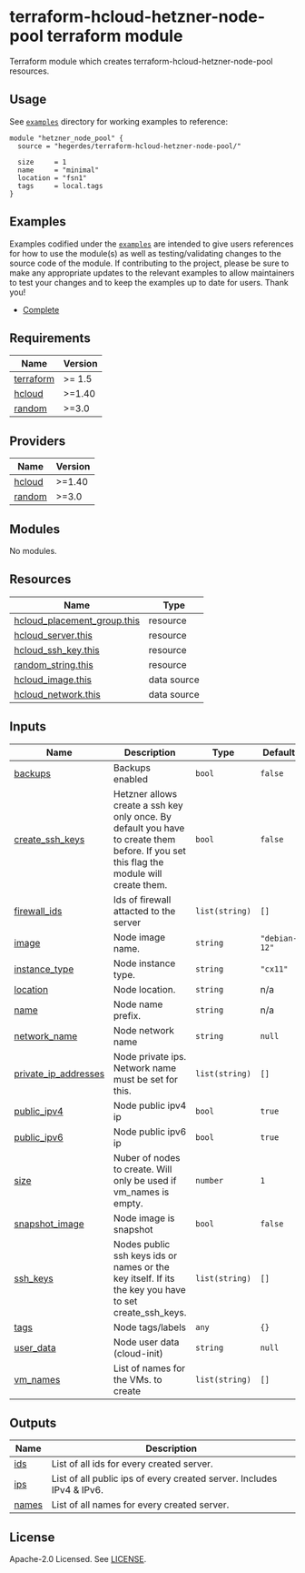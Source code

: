 # terraform-hcloud-hetzner-node-pool terraform module

Terraform module which creates terraform-hcloud-hetzner-node-pool resources.

## Usage

See [`examples`](https://github.com/hegerdes/terraform-hcloud-hetzner-node-pool/tree/main/examples) directory for working examples to reference:

```hcl
module "hetzner_node_pool" {
  source = "hegerdes/terraform-hcloud-hetzner-node-pool/"

  size     = 1
  name     = "minimal"
  location = "fsn1"
  tags     = local.tags
}
```

## Examples

Examples codified under the [`examples`](https://github.com/hegerdes/terraform-hcloud-hetzner-node-pool/tree/main/examples) are intended to give users references for how to use the module(s) as well as testing/validating changes to the source code of the module. If contributing to the project, please be sure to make any appropriate updates to the relevant examples to allow maintainers to test your changes and to keep the examples up to date for users. Thank you!

- [Complete](https://github.com/hegerdes/terraform-hcloud-hetzner-node-pool/tree/main/examples/complete)

<!-- BEGINNING OF PRE-COMMIT-TERRAFORM DOCS HOOK -->
## Requirements

| Name | Version |
|------|---------|
| <a name="requirement_terraform"></a> [terraform](#requirement\_terraform) | >= 1.5 |
| <a name="requirement_hcloud"></a> [hcloud](#requirement\_hcloud) | >=1.40 |
| <a name="requirement_random"></a> [random](#requirement\_random) | >=3.0 |

## Providers

| Name | Version |
|------|---------|
| <a name="provider_hcloud"></a> [hcloud](#provider\_hcloud) | >=1.40 |
| <a name="provider_random"></a> [random](#provider\_random) | >=3.0 |

## Modules

No modules.

## Resources

| Name | Type |
|------|------|
| [hcloud_placement_group.this](https://registry.terraform.io/providers/hetznercloud/hcloud/latest/docs/resources/placement_group) | resource |
| [hcloud_server.this](https://registry.terraform.io/providers/hetznercloud/hcloud/latest/docs/resources/server) | resource |
| [hcloud_ssh_key.this](https://registry.terraform.io/providers/hetznercloud/hcloud/latest/docs/resources/ssh_key) | resource |
| [random_string.this](https://registry.terraform.io/providers/hashicorp/random/latest/docs/resources/string) | resource |
| [hcloud_image.this](https://registry.terraform.io/providers/hetznercloud/hcloud/latest/docs/data-sources/image) | data source |
| [hcloud_network.this](https://registry.terraform.io/providers/hetznercloud/hcloud/latest/docs/data-sources/network) | data source |

## Inputs

| Name | Description | Type | Default | Required |
|------|-------------|------|---------|:--------:|
| <a name="input_backups"></a> [backups](#input\_backups) | Backups enabled | `bool` | `false` | no |
| <a name="input_create_ssh_keys"></a> [create\_ssh\_keys](#input\_create\_ssh\_keys) | Hetzner allows create a ssh key only once. By default you have to create them before. If you set this flag the module will create them. | `bool` | `false` | no |
| <a name="input_firewall_ids"></a> [firewall\_ids](#input\_firewall\_ids) | Ids of firewall attacted to the server | `list(string)` | `[]` | no |
| <a name="input_image"></a> [image](#input\_image) | Node image name. | `string` | `"debian-12"` | no |
| <a name="input_instance_type"></a> [instance\_type](#input\_instance\_type) | Node instance type. | `string` | `"cx11"` | no |
| <a name="input_location"></a> [location](#input\_location) | Node location. | `string` | n/a | yes |
| <a name="input_name"></a> [name](#input\_name) | Node name prefix. | `string` | n/a | yes |
| <a name="input_network_name"></a> [network\_name](#input\_network\_name) | Node network name | `string` | `null` | no |
| <a name="input_private_ip_addresses"></a> [private\_ip\_addresses](#input\_private\_ip\_addresses) | Node private ips. Network name must be set for this. | `list(string)` | `[]` | no |
| <a name="input_public_ipv4"></a> [public\_ipv4](#input\_public\_ipv4) | Node public ipv4 ip | `bool` | `true` | no |
| <a name="input_public_ipv6"></a> [public\_ipv6](#input\_public\_ipv6) | Node public ipv6 ip | `bool` | `true` | no |
| <a name="input_size"></a> [size](#input\_size) | Nuber of nodes to create. Will only be used if vm\_names is empty. | `number` | `1` | no |
| <a name="input_snapshot_image"></a> [snapshot\_image](#input\_snapshot\_image) | Node image is snapshot | `bool` | `false` | no |
| <a name="input_ssh_keys"></a> [ssh\_keys](#input\_ssh\_keys) | Nodes public ssh keys ids or names or the key itself. If its the key you have to set create\_ssh\_keys. | `list(string)` | `[]` | no |
| <a name="input_tags"></a> [tags](#input\_tags) | Node tags/labels | `any` | `{}` | no |
| <a name="input_user_data"></a> [user\_data](#input\_user\_data) | Node user data (cloud-init) | `string` | `null` | no |
| <a name="input_vm_names"></a> [vm\_names](#input\_vm\_names) | List of names for the VMs. to create | `list(string)` | `[]` | no |

## Outputs

| Name | Description |
|------|-------------|
| <a name="output_ids"></a> [ids](#output\_ids) | List of all ids for every created server. |
| <a name="output_ips"></a> [ips](#output\_ips) | List of all public ips of every created server. Includes IPv4 & IPv6. |
| <a name="output_names"></a> [names](#output\_names) | List of all names for every created server. |
<!-- END OF PRE-COMMIT-TERRAFORM DOCS HOOK -->

## License

Apache-2.0 Licensed. See [LICENSE](https://github.com/hegerdes/terraform-hcloud-hetzner-node-poolblob/main/LICENSE).
